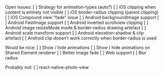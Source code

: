 Open issues:
[ ] Strategy for animation-types (auto?)
[ ] iOS clipping when content is entirely not visible
[ ] iOS border-radius clipping (parent clipping)
[ ] iOS Compound view "fade" issue
[ ] Android backgroundImage support
[ ] Android FastImage support
[ ] Android inverted scrollview clipping
[ ] Android image resizeMode mode & border-radius drawing artefact
[ ] Android scale transform support
[ ] Android elevation-shadow & clip artefact
[ ] Android clip doesn't work correctly when border-radius is used

Would be nice:
[ ] Show / hide animations
[ ] Show / hide animations on Shared Element renderer
[ ] Better image fade
[ ] Web support
[ ] Blur radius

Probably not:
[ ] react-native-photo-view